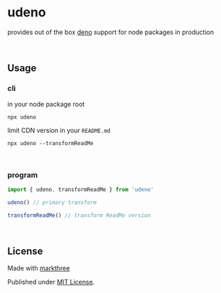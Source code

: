 # udeno

provides out of the box [deno](https://deno.land/x) support for node packages in production

<br />

## Usage

### cli

in your node package root

```shell
npx udeno
```

limit CDN version in your `README.md`

```shell
npx udeno --transformReadMe
```

<br />

### program

```ts
import { udeno, transformReadMe } from 'udeno'

udeno() // primary transform

transformReadMe() // transform ReadMe version
```

<br />

## License

Made with [markthree](https://github.com/markthree)

Published under [MIT License](./LICENSE).

<br />

